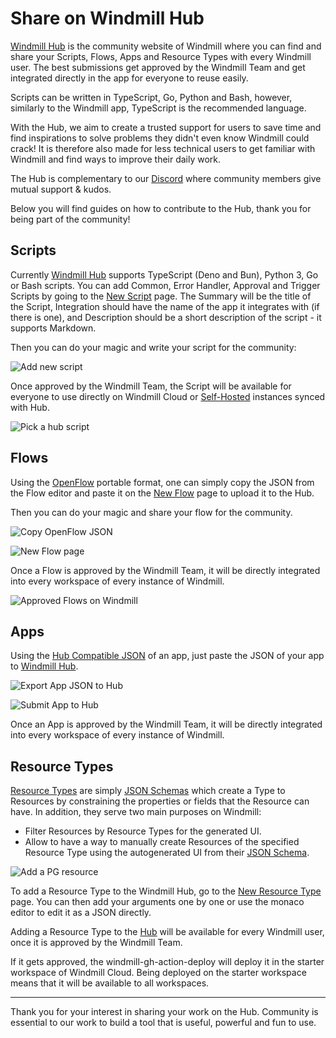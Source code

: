 # Share on Windmill Hub

[Windmill Hub][wm-hub] is the community website of Windmill where you can find
and share your Scripts, Flows, Apps and Resource Types with every Windmill user.
The best submissions get approved by the Windmill Team and get integrated
directly in the app for everyone to reuse easily.

Scripts can be written in TypeScript, Go, Python and Bash, however,
similarly to the Windmill app, TypeScript is the recommended language.

With the Hub, we aim to create a trusted support for users to save time and find inspirations to solve problems they didn't even know Windmill could crack! It is therefore also made for less technical users to get familiar with Windmill and find ways to improve their daily work.

The Hub is complementary to our [Discord][wm-discord] where community members give mutual support & kudos.

Below you will find guides on how to contribute to the Hub, thank you for being part of the community!

## Scripts

Currently [Windmill Hub][wm-hub] supports TypeScript (Deno and Bun), Python 3, Go or Bash scripts.
You can add Common, Error Handler, Approval and Trigger Scripts by
going to the <a rel="nofollow" href="https://hub.windmill.dev/scripts/add">New Script</a> page. The
Summary will be the title of the Script, Integration should have the name of
the app it integrates with (if there is one), and Description should be a
short description of the script - it supports Markdown.

Then you can do your magic and write your script for the community:

![Add new script](./add_new_script.png "Add new script on Hub")

Once approved by the Windmill Team, the Script will be available for
everyone to use directly on Windmill Cloud or [Self-Hosted](../../advanced/1_self_host/index.mdx) instances synced with Hub.

![Pick a hub script](./pick_a_hub_script.png)

## Flows

Using the [OpenFlow](../../openflow/index.mdx) portable format, one can simply
copy the JSON from the Flow editor and paste it on the
[New Flow](https://hub.windmill.dev/flows/add) page to upload it to the Hub.

Then you can do your magic and share your flow for the community.

![Copy OpenFlow JSON](./export_flow.png)

![New Flow page](./new_flow.png)

Once a Flow is approved by the Windmill Team, it will be directly integrated
into every workspace of every instance of Windmill.

![Approved Flows on Windmill](./approved_flows.png.webp)

## Apps

Using the [Hub Compatible JSON](../../apps/0_toolbar.md#hub-compatible-json) of an app, just paste the JSON of your app to [Windmill Hub](https://hub.windmill.dev/).

![Export App JSON to Hub](../../assets/apps/1_app_toolbar/export_hub.png "Export App JSON to Hub")

![Submit App to Hub](../../assets/apps/1_app_toolbar/submit_app.png "Submit App to Hub")

Once an App is approved by the Windmill Team, it will be directly integrated into every workspace of every instance of Windmill.

## Resource Types

[Resource Types](../../core_concepts/3_resources_and_types/index.mdx) are simply
[JSON Schemas](../../core_concepts/13_json_schema_and_parsing/index.md) which create a Type to
Resources by constraining the properties or fields that the Resource can have.
In addition, they serve two main purposes on Windmill:

- Filter Resources by Resource Types for the generated UI.
- Allow to have a way to manually create Resources of the specified Resource
  Type using the autogenerated UI from their [JSON Schema](../../core_concepts/13_json_schema_and_parsing/index.md).

![Add a PG resource](./add_resource_pg.png "Add a PG resource")

To add a Resource Type to the Windmill Hub, go to the
[New Resource Type](https://hub.windmill.dev/resource_types/add) page. You can
then add your arguments one by one or use the monaco editor to edit it as a JSON
directly.

Adding a Resource Type to the [Hub][wm-hub] will be available for every
Windmill user, once it is approved by the Windmill Team.

If it gets approved, the
windmill-gh-action-deploy will deploy it in the starter workspace of Windmill Cloud. Being deployed on the
starter workspace means that it will be available to all workspaces.

---

Thank you for your interest in sharing your work on the Hub. Community is essential to our work to build a tool that is useful, powerful and fun to use.

<!-- Resources -->

[wm-hub]: https://hub.windmill.dev
[wm-discord]: https://discord.com/invite/V7PM2YHsPB

<!-- ## Scripts

Scripts are standalone apps that can be reused and chained as building blocks to
create more complex Flows. In order to add a new script, goto the Scripts
section on the Windmill Hub homepage and select "Submit a new script".

Once a script is created in Windmill, it can easily be added to Windmill Hub by
navigating to the script information page and clicking the "Publish to Hub"
button. You will be redirected to a submit new script page on Windmill Hub.
Enter a short "Summary" describing what the script does. Next enter the name of
the app that the script uses and add a description with further information.
Finally, add the code for the script into the editor and click save to publish
the new script on Windmill Hub.

![Submit From Hub](./submit-script-from-windmill.png.webp)

Alternatively, scripts can be added directly from the
[Windmill Hub](https://hub.windmill.dev/). To add a new script navigate to the
script section on the Windmill Hub homepage and select "Submit a new trigger
script".

![Hub Scripts](./hub-script.png.webp)

Enter a short "Summary" describing what the script does. Next enter the name of
the app that the script uses and add a description with further information.
Finally, add the code for the script into the editor and click save to publish
the new script on Windmill Hub.

![Submit Scripts](./submit-script.png.webp)

## Trigger Script

Trigger scripts are scripts whose purpose is to pull data from an external
source and return all new items since last run. They are generally used in Flows
that are scheduled very regularly to reduce latency to react to new events. When
new items are returned by a trigger script, it will trigger the rest of the flow
once per item. If no new items, the flow will be skipped.

Once a trigger script is created in Windmill, it can easily be added to Windmill
Hub by navigating to the trigger script information page and clicking the
"Publish to Hub" button. You will be redirected to a submit new trigger script
page on Windmill Hub.

![Submit From Hub](./submit-script-from-windmill.png.webp)

Alternatively, trigger scripts can be added directly from the
[Windmill Hub](https://hub.windmill.dev/). To add a new trigger script navigate
to the trigger script section on the Windmill Hub homepage and select "Submit a
new trigger script".

![Trigger Scripts](./hub-trigger-script.png.webp)

Next, enter a short "Summary" describing what the trigger script does. Next
enter the name of the app that the trigger script uses and add a description
with further information. Finally, add the code for the trigger script into the
editor and click save to publish the new trigger script on Windmill Hub.

![Submit Trigger Scripts](./hub-submit-trigger-scripts.png.webp) -->
